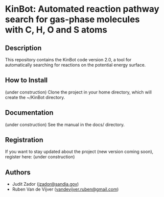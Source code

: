 # KinBot: Automated reaction pathway search for gas-phase molecules with C, H, O and S atoms

## Description
This repository contains the KinBot code version 2.0,
a tool for automatically searching for reactions on the potential energy surface.

## How to Install
(under construction)
Clone the project in your home directory, which will create the ~/KinBot directory.

## Documentation
(under construction)
See the manual in the docs/ directory. 

## Registration
If you want to stay updated about the project (new version coming soon), register here: (under construction)

## Authors
* Judit Zador (jzador@sandia.gov)
* Ruben Van de Vijver (vandevijver.ruben@gmail.com)

